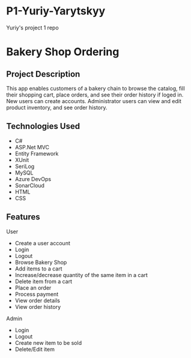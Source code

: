 # P1-Yuriy-Yarytskyy
Yuriy's project 1 repo
# Bakery Shop Ordering

## Project Description

This app enables customers of a bakery chain to browse the catalog, fill their shopping cart, place orders, and see their order history if loged in. New users can create accounts. Administrator users can view and edit product inventory, and see order history.

## Technologies Used

* C#
* ASP.Net MVC
* Entity Framework
* XUnit
* SeriLog
* MySQL
* Azure DevOps
* SonarCloud
* HTML
* CSS

## Features

User
* Create a user account
* Login
* Logout
* Browse Bakery Shop
* Add items to a cart
* Increase/decrease quantity of the same item in a cart
* Delete item from a cart
* Place an order
* Process payment
* View order details
* View order history

Admin
* Login
* Logout
* Create new item to be sold
* Delete/Edit item